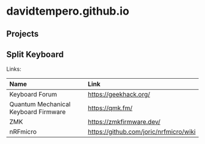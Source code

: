 # davidtempero.github.io

## Projects

## Split Keyboard

Links:

|Name|Link|
|:-|:-|
|Keyboard Forum|https://geekhack.org/| 
|Quantum Mechanical Keyboard Firmware|https://qmk.fm/|
|ZMK|https://zmkfirmware.dev/|
|nRFmicro|https://github.com/joric/nrfmicro/wiki|

